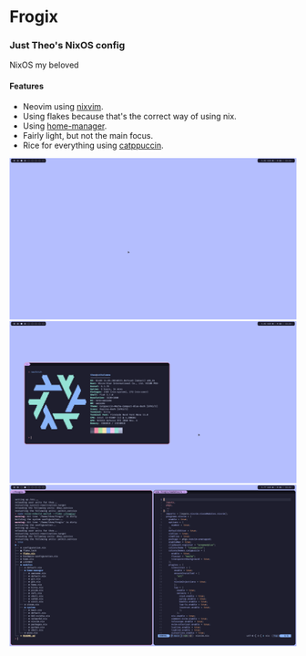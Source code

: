 # Frogix

### Just Theo's NixOS config

NixOS my beloved

#### Features

- Neovim using [nixvim](https://github.com/nix-community/nixvim).
- Using flakes because that's the correct way of using nix.
- Using [home-manager](https://github.com/nix-community/home-manager).
- Fairly light, but not the main focus.
- Rice for everything using [catppuccin](https://github.com/catppuccin/catppuccin).

![screenshot1](/images/image1.png)
![screenshot2](/images/image2.png)
![screenshot3](/images/image3.png)

